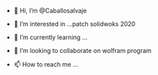 - 👋 Hi, I’m @Caballosalvaje
- 👀 I’m interested in ...patch solidwoks 2020
- 🌱 I’m currently learning ...
- 💞️ I’m looking to collaborate on wolfram program

- 📫 How to reach me ...

<!---
Caballosalvaje/Caballosalvaje is a ✨ special ✨ repository because its `README.md` (this file) appears on your GitHub profile.
You can click the Preview link to take a look at your changes.
--->
